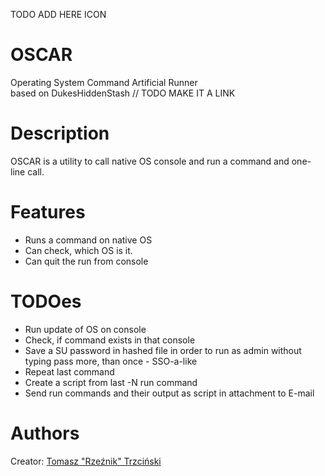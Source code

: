 TODO ADD HERE ICON

# OSCAR

Operating System Command Artificial Runner<br/>
based on DukesHiddenStash
// TODO MAKE IT A LINK

# Description

OSCAR is a utility to call native OS console and run a command and one-line call.

# Features

- Runs a command on native OS
- Can check, which OS is it.
- Can quit the run from console

# TODOes

* Run update of OS on console
* Check, if command exists in that console
* Save a SU password in hashed file in order to run as admin without typing pass more, than once - SSO-a-like
* Repeat last command
* Create a script from last -N run command
* Send run commands and their output as script in attachment to E-mail

# Authors

Creator: <a href="mailto:trzcinski.tomasz.1988@gmail.com">Tomasz "Rzeźnik" Trzciński</a>